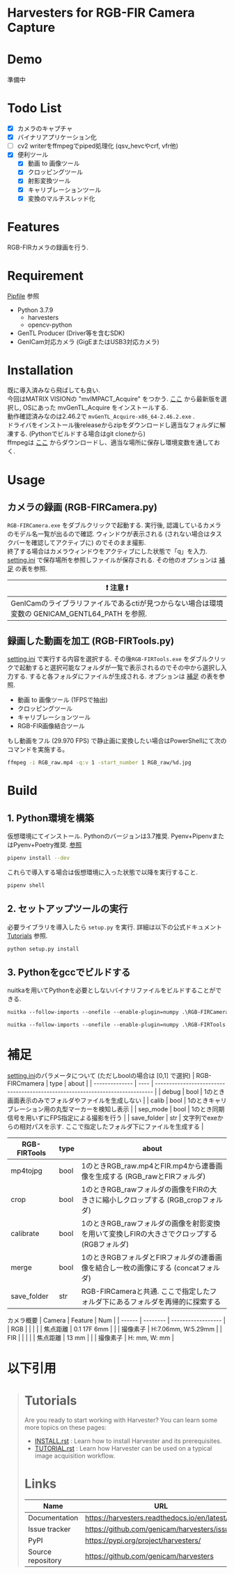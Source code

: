 Harvesters for RGB-FIR Camera Capture
====================================

# Demo
準備中

# Todo List
- [x] カメラのキャプチャ
- [x] バイナリアプリケーション化
- [ ] cv2 writerをffmpegでpiped処理化 (qsv_hevcやcrf, vfr他)
- [x] 便利ツール
  - [x] 動画 to 画像ツール
  - [x] クロッピングツール
  - [x] 射影変換ツール
  - [x] キャリブレーションツール
  - [x] 変換のマルチスレッド化

# Features
RGB-FIRカメラの録画を行う.

# Requirement
[Pipfile](Pipfile) 参照
+ Python 3.7.9
  + harvesters
  + opencv-python
+ GenTL Producer (Driver等を含むSDK) 
+ GenICam対応カメラ (GigEまたはUSB3対応カメラ)


# Installation
既に導入済みなら飛ばしても良い.  
今回はMATRIX VISIONの "mvIMPACT_Acquire" をつかう. [ここ](http://static.matrix-vision.com/mvIMPACT_Acquire/) から最新版を選択し, OSにあった mvGenTL_Acquire をインストールする.  
動作確認済みなのは2.46.2で `mvGenTL_Acquire-x86_64-2.46.2.exe` .  
ドライバをインストール後releaseからzipをダウンロードし適当なフォルダに解凍する. (Pythonでビルドする場合はgit cloneから)  
ffmpegは [ここ](https://ffmpeg.org/download.html) からダウンロードし、適当な場所に保存し環境変数を通しておく.

# Usage
## カメラの録画 (RGB-FIRCamera.py)
`RGB-FIRCamera.exe` をダブルクリックで起動する.
実行後, 認識しているカメラのモデル名一覧が出るので確認. ウィンドウが表示される (されない場合はタスクバーを確認してアクティブに) のでそのまま撮影.  
終了する場合はカメラウィンドウをアクティブにした状態で「q」を入力.  
[setting.ini](setting.ini) で保存場所を参照しファイルが保存される. その他のオプションは [補足](#補足) の表を参照.

| :exclamation:  注意  :exclamation:                                                              |
| ----------------------------------------------------------------------------------------------- |
| GenICamのライブラリファイルであるctiが見つからない場合は環境変数の GENICAM_GENTL64_PATH を参照. |


## 録画した動画を加工 (RGB-FIRTools.py)
[setting.ini](setting.ini) で実行する内容を選択する. その後`RGB-FIRTools.exe` をダブルクリックで起動すると選択可能なフォルダが一覧で表示されるのでその中から選択し入力する. すると各フォルダにファイルが生成される. オプションは [補足](#補足) の表を参照.
- 動画 to 画像ツール (1FPSで抽出)
- クロッピングツール
- キャリブレーションツール
- RGB-FIR画像結合ツール

もし動画をフル (29.970 FPS) で静止画に変換したい場合はPowerShellにて次のコマンドを実施する。
```bash
ffmpeg -i RGB_raw.mp4 -q:v 1 -start_number 1 RGB_raw/%d.jpg
```

# Build
## 1. Python環境を構築
仮想環境にてインストール.  Pythonのバージョンは3.7推奨. Pyenv+PipenvまたはPyenv+Poetry推奨. 
[参照](https://zenn.dev/hironobuu/articles/663ce389370210)
```bash
pipenv install --dev
```
これらで導入する場合は仮想環境に入った状態で以降を実行すること.
```bash
pipenv shell
```



## 2. セットアップツールの実行
必要ライブラリを導入したら `setup.py` を実行. 詳細は以下の公式ドキュメント [Tutorials](#tutorials) 参照.
```bash
python setup.py install
```

## 3. Pythonをgccでビルドする
nuitkaを用いてPythonを必要としないバイナリファイルをビルドすることができる.
```ps
nuitka --follow-imports --onefile --enable-plugin=numpy .\RGB-FIRCamera.py
```
```ps
nuitka --follow-imports --onefile --enable-plugin=numpy .\RGB-FIRTools.py
```

# 補足
[setting.ini](setting.ini)のパラメータについて (ただしboolの場合は [0,1] で選択)
| RGB-FIRCmamera | type | about                                                                         |
| -------------- | ---- | ----------------------------------------------------------------------------- |
| debug          | bool | 1のとき画面表示のみでフォルダやファイルを生成しない                           |
| calib          | bool | 1のときキャリブレーション用の丸型マーカーを検知し表示                         |
| sep_mode       | bool | 1のとき同期信号を用いずにFPS指定による撮影を行う                              |
| save_folder    | str  | 文字列でexeからの相対パスを示す. ここで指定したフォルダ下にファイルを生成する |

| RGB-FIRTools | type | about                                                                                       |
| ------------ | ---- | ------------------------------------------------------------------------------------------- |
| mp4tojpg     | bool | 1のときRGB_raw.mp4とFIR.mp4から連番画像を生成する (RGB_rawとFIRフォルダ)                    |
| crop         | bool | 1のときRGB_rawフォルダの画像をFIRの大きさに縮小しクロップする (RGB_cropフォルダ)            |
| calibrate    | bool | 1のときRGB_rawフォルダの画像を射影変換を用いて変換しFIRの大きさでクロップする (RGBフォルダ) |
| merge        | bool | 1のときRGBフォルダとFIRフォルダの連番画像を結合し一枚の画像にする (concatフォルダ)          |
| save_folder  | str  | RGB-FIRCameraと共通. ここで指定したフォルダ下にあるフォルダを再帰的に探索する               |



カメラ概要
| Camera | Feature  | Num                |
| ------ | -------- | ------------------ |
| RGB    |          |                    |
|        | 焦点距離 | 0.1 17F 6mm        |
|        | 撮像素子 | H:7.06mm, W:5.29mm |
| FIR    |          |                    |
|        | 焦点距離 | 13 mm              |
|        | 撮像素子 | H: mm, W: mm       |


# 以下引用
>
># Tutorials
>Are you ready to start working with Harvester? You can learn some more topics
>on these pages:
>* [INSTALL.rst](docs/INSTALL.rst) : Learn how to install Harvester and its prerequisites.
>* [TUTORIAL.rst](docs/TUTORIAL.rst) : Learn how Harvester can be used on  a typical image acquisition workflow.
>
># Links
>| Name              | URL                                          |
>| ----------------- | -------------------------------------------- |
>| Documentation     | https://harvesters.readthedocs.io/en/latest/ |
>| Issue tracker     | https://github.com/genicam/harvesters/issues |
>| PyPI              | https://pypi.org/project/harvesters/         |
>| Source repository | https://github.com/genicam/harvesters        |
